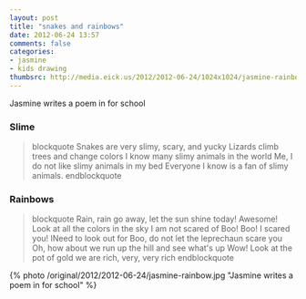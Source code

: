 ```yaml
---
layout: post
title: "snakes and rainbows"
date: 2012-06-24 13:57
comments: false
categories:
- jasmine
- kids drawing
thumbsrc: http://media.eick.us/2012/2012-06-24/1024x1024/jasmine-rainbow.jpg
---
```

Jasmine writes a poem in for school

### Slime
> blockquote
Snakes are very slimy, scary, and yucky
Lizards climb trees and change colors
I know many slimy animals in the world
Me, I do not like slimy animals in my bed
Everyone I know is a fan of slimy animals.
> endblockquote


### Rainbows
> blockquote
Rain, rain go away, let the sun shine today!
Awesome!  Look at all the colors in the sky
I am not scared of Boo! Boo! I scared you!
INeed to look out for Boo, do not let the leprechaun scare you
Oh, how about we run up the hill and see what's up
Wow!  Look at the pot of gold we are rich, very, very rich
> endblockquote

{% photo /original/2012/2012-06-24/jasmine-rainbow.jpg "Jasmine writes a poem in for school" %}


